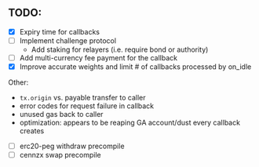 ## TODO:
- [x] Expiry time for callbacks
- [ ] Implement challenge protocol
    - Add staking for relayers (i.e. require bond or authority)
- [ ] Add multi-currency fee payment for the callback
- [x] Improve accurate weights and limit # of callbacks processed by on_idle

Other:
- `tx.origin` vs. payable transfer to caller
- error codes for request failure in callback
- unused gas back to caller
- optimization: appears to be reaping GA account/dust every callback creates
- [ ] erc20-peg withdraw precompile
- [ ] cennzx swap precompile
